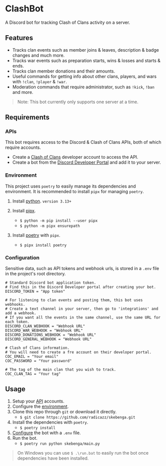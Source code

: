 # ClashBot

A Discord bot for tracking Clash of Clans activity on a server.

## Features

- Tracks clan events such as member joins & leaves, description & badge changes and much more.
- Tracks war events such as preparation starts, wins & losses and starts & ends.
- Tracks clan member donations and their amounts.
- Useful commands for getting info about other clans, players, and wars with `!clan`, `!player` & `!war`.
- Moderation commands that require administrator, such as `!kick`, `!ban` and more.

> Note: This bot currently only supports one server at a time.

## Requirements

### APIs

This bot requires access to the Discord & Clash of Clans APIs, both of which require accounts.

- Create a [Clash of Clans](https://developer.clashofclans.com/#/getting-started) developer account to access the API.
- Create a bot from the [Discord Developer Portal](https://discord.com/developers) and add it to your server.

### Environment

This project uses `poetry` to easily manage its dependencies and environment. It is recommended to install `pipx` for managing `poetry`.

1. Install [python](https://www.python.org/downloads/). `version 3.13+`
2. Install [pipx](https://pipx.pypa.io/latest/installation/).

   - `$ python -m pip install --user pipx`
   - `$ python -m pipx ensurepath`

3. Install [poetry](https://python-poetry.org/) with `pipx`.

   - `$ pipx install poetry`

### Configuration

Sensitive data, such as API tokens and webhook urls, is stored in a `.env` file in the project's root directory.

```dotenv
# Standard Discord bot application token.
# Find this in the Discord Developer portal after creating your bot.
DISCORD_TOKEN = "App token"

# For listening to clan events and posting them, this bot uses webhooks.
# Create a text channel in your server, then go to 'integrations' and add a webhook.
# If you want all the events in the same channel, use the same URL for each token.
DISCORD_CLAN_WEBHOOK = "Webhook URL"
DISCORD_WAR_WEBHOOK = "Webhook URL"
DISCORD_DONATIONS_WEBHOOK = "Webhook URL"
DISCORD_GENERAL_WEBHOOK = "Webhook URL"

# Clash of Clans information.
# You will need to create a fre account on their developer portal.
COC_EMAIL = "Your email"
COC_PASSWORD = "Your password"

# The tag of the main clan that you wish to track.
COC_CLAN_TAG = "Your tag"
```

## Usage

1. Setup your [API](#apis) accounts.
2. Configure the [environment](#environment).
3. Clone this repo through `git` or download it directly.
   - `$ git clone https://github.com/radicazz/skebenga.git`
4. Install the dependencies with `poetry`.
   - `$ poetry install`
5. [Configure](#configuration) the bot with a `.env` file.
6. Run the bot.
   - `$ poetry run python skebenga/main.py`

> On Windows you can use `$ .\run.bat` to easily run the bot once dependencies have been installed.
